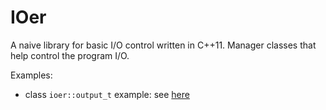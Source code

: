 # IOer

A naive library for basic I/O control written in C++11. 
Manager classes that help control the program I/O.

Examples:
* class `ioer::output_t` example: see [here](examples/example_output_t.cpp)
